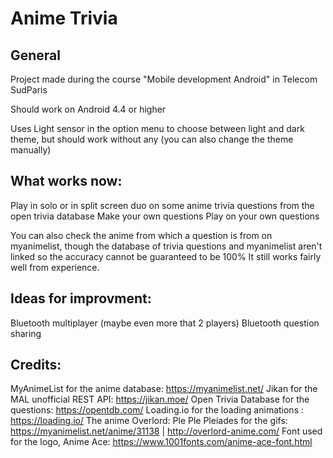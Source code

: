 # Anime Trivia

## General

Project made during the course "Mobile development Android" in Telecom SudParis

Should work on Android 4.4 or higher

Uses Light sensor in the option menu to choose between light and dark theme, but should work without
any (you can also change the theme manually)


## What works now:

Play in solo or in split screen duo on some anime trivia questions from the open trivia database
Make your own questions
Play on your own questions

You can also check the anime from which a question is from on myanimelist, though the database of
trivia questions and myanimelist aren't linked so the accuracy cannot be guaranteed to be 100%
It still works fairly well from experience.



## Ideas for improvment:

Bluetooth multiplayer (maybe even more that 2 players)
Bluetooth question sharing


## Credits:

MyAnimeList for the anime database: https://myanimelist.net/
Jikan for the MAL unofficial REST API: https://jikan.moe/
Open Trivia Database for the questions: https://opentdb.com/
Loading.io for the loading animations : https://loading.io/
The anime Overlord: Ple Ple Pleiades for the gifs: https://myanimelist.net/anime/31138 | http://overlord-anime.com/
Font used for the logo, Anime Ace: https://www.1001fonts.com/anime-ace-font.html
